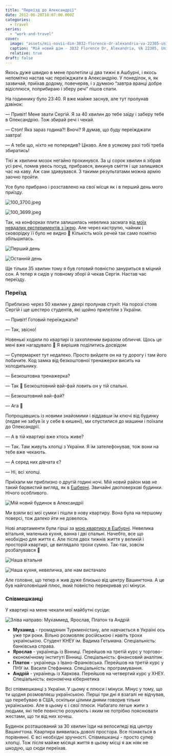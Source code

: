 ```yaml
---
title: "Переїзд до Александрії"
date: 2012-06-20T18:07:00.000Z
categories:
  - travel
series:
  - "work-and-travel"
cover:
  image: "assets/mii-novii-dim-3832-florence-dr-alexandria-va-22305-united-states-d4ed.jpg"
  caption: "Мій новий дім - 3832 Florence Dr, Alexandria, VA 22305, United States"
  relative: true
draft: false
---
```


Якось дуже швидко в мене пролетіли ці два тижні в Ашбурні, і якось непомітно настав час переїжджати в Александрію. У понеділок, я, як зазвичай, приїхав додому, повечеряв, і з думкою “завтра вранці добре відісплюся, поприбираю і зберу речі” пішов спати.

На годиннику було 23:40. Я вже майже заснув, але тут пролунав дзвінок:

— Привіт! Мене звати Сергій. Я за 40 хвилин до тебе заїду і заберу тебе в Олександрію. Тож збирай речі і чекай.

— Стоп! Яка зараз година?! Вночі? Я думав, що буду переїжджати завтра!

— А тебе що, ніхто не попередив? Цікаво. Але в усякому разі тобі треба збиратись!

Тієї ж хвилини мозок негайно прокинувся. За ці сорок хвилин я зібрав усі речі, помив увесь посуд, прибрався, викинув сміття і ще залишився час на каву. Аж сам здивувався. З такими результатами можна армію заочно пройти.

Усе було прибрано і розставлено на свої місця як і в перший день мого приїзду.

![100_3700.jpeg](assets/100-3700-05a6.jpg)

![100_3699.jpeg](assets/100-3699-6bf4.jpg)

Так, на конфорках плити залишилась невелика засмага від [моїх невдалих експериментів з їжею](/posts/ya-i-prigotuvannya-izhi). Але через каструлю, чайник і сковорідку її було не видно 🙂 Кількість моїх речей так само помітно збільшилась.

![Перший день](assets/pershii-den-e743.jpg "Перший день")

![Останній день](assets/ostannii-den-80b4.jpg "Останній день")

Ще тільки 35 хвилин тому я був готовий повністю зануриться в міцний сон. А тепер я сидів у повному зборі й чекав Сергія. Настав час переїзду.

### Переїзд

Приблизно через 50 хвилин у двері пролунав стукіт. На порозі стояв Сергій і ще шестеро студентів, які щойно прилетіли з України.

— Привіт! Готовий переїжджати?

— Так, звісно!

Новенькі ходили по квартирі із захопленим виразом обличчя. Щось це мені вже нагадувало 🙂 Я вирішив поділитись досвідом:

— Супермаркет тут недалеко. Просто вийдете он на ту дорогу і там його побачите. Код замка від безкоштовної тренажерки висить на холодильнику.

— Безкоштовна тренажерка?

— Так 🙂 Безкоштовний вай-фай ловить он у тій спальні.

— Безкоштовний вай-фай?

— Ага 🙂

Попрощавшись із новими знайомими і віддавши їм ключі від будинку (ледве не забув їх у себе в кишені), ми спустилися до машини і поїхали до Олександрії.

— А в тій квартирі вже хтось живе?

— Так. Там живуть хлопці з України. Я їм зателефонував, тож вони на тебе вже чекають.

— А серед них дівчата є?

— Ні, всі хлопці.

Приїхали ми приблизно о другій годині ночі. Мій новий район мав не такий барвистий вигляд, як в [Ешберні](/posts/misto-eshbern). Звичайні двоповерхові будинки. Нічого особливого.

![Мій новий будинок в Александрії](assets/mii-novii-budinok-v-aleksandrii-c714.jpg "Мій новий будинок в Александрії")

Ми взяли всі мої сумки і пішли в нову квартиру. Вона була на першому поверсі, тож далеко йти не довелось.

Нові апартаменти були гірші за [мою квартиру в Ешбурні](/posts/ekskursiya-po-moii-pershii-kvartiri-20852-isherwood-terace-apr-204-ashburn-va). Невелика вітальня, маленька кухня, ванна і дві спальні. Начебто, все що необхідно для життя є. Але після двох тижнів життя у великій і просторій квартирі, це виглядало трохи сумно. Так-так, зовсім розбалувався 🙂

![Наша вітальня](assets/nasha-vitalnya-df87.jpg "Наша вітальня")

![Наша кухня, невеличка, але нам вистачало](assets/nasha-kuhnya-nevelichka-ale-nam-vistachalo-5637.jpg "Наша кухня, невеличка, але нам вистачало")

Але головне, що тепер я жив дуже близько від центру Вашингтона. А це був найголовніший плюс, який повністю перекривав усі мінуси.

### Співмешканці

У квартирі на мене чекали мої майбутні сусіди:

![Зліва направо: Мухаммед, Ярослав, Платон та Андрій](assets/zliva-napravo-muhammed-yaroslav-platon-ta-andrii-f959.jpg "Зліва направо: Мухаммед, Ярослав, Платон та Андрій")

- **Мухамед** - громадянин Туркменістану, але навчається в Україні ось уже три роки. Вільно розмовляє російською і навіть трохи українською. Студент КНЕУ ім. Вадима Гетьмана. Спеціальність: банківська справа.
- **Ярослав** - українець із Вінниці. Перейшов на третій курс у торгово-економічному інституті Вінниці. Спеціальність: фінансовий аналітик.
- **Платон** - українець з Івано-Франківська. Перейшов на третій курс у ПНУ ім. Василя Стефаника. Спеціальність: програмування.
- **Андрій** - українець із Харкова. Перейшов на четвертий курс у ХНЕУ. Спеціальність: економічна кібернетика

Всі співмешканці з України. У цьому є плюси і мінуси. Мінус у тому, що ти щодня розмовляєш українською. Перші три дні я взагалі не відчував, що перебуваю в США, оскільки цілими днями говорив тільки українською. Але в цьому є і свої плюси. Набагато легше жити з людьми, які тебе повністю розуміють і яким не потрібно пояснювати жестами, що ти від них хочеш.

Будинок розташований за 30 хвилин їзди на велосипеді від центру Вашингтона. Квартира виявилась доволі простора. Все пізнається в порівнянні. Є всі необхідні зручності. Співмешканці - просто супер хлопці. Тож після майже місяця життя в цьому місці я аж ніяк не шкодую, що сюди переїхав.

